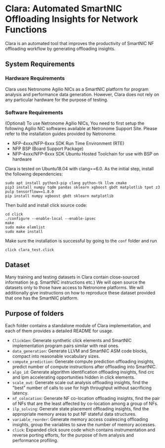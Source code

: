 # Clara: Automated SmartNIC Offloading Insights for Network Functions

Clara is an automated tool that improves the productivity of SmartNIC NF offloading workflow by generating offloading insights.

## System Requirements

### Hardware  Requirements
Clara uses Netronome Agilio NICs as a SmartNIC platform for program analysis and performance data generation. 
However, Clara does not rely on any particular hardware for the purpose of testing.

### Software  Requirements
(Optional) To use Netronome Agilio NICs, You need to first setup the following Agilio NIC softwares available at Netronome Support Site. Please refer to the installation guides provided by Netronome.
* NFP-4xxx/NFP-6xxx SDK Run Time Environment (RTE)
* NFP BSP (Board Support Package)
* NFP-4xxx/NFP-6xxx SDK Ubuntu Hosted Toolchain for use with BSP on hardware

Clara is tested on Ubuntu18.04 with clang==6.0. As the initial step, install the following dependencies:
```
sudo apt install python3-pip clang python-tk llvm cmake 
pip3 install numpy tqdm pandas sklearn xgboost gbdt matplotlib tpot z3 pulp tensorflow==1.8.0
pip install numpy xgboost gbdt sklearn matplotlib
```
Then build and install click source code:
```
cd click
./configure --enable-local --enable-ipsec
make
sudo make elemlist
sudo make install
```  
Make sure the installation is successful by going to the `conf` folder and run
```
click clara_test.click
```
## Dataset
Many training and testing datasets in Clara contain close-sourced information (e.g. SmartNIC instructions etc.) We will open source the datasets only to those have access to Netronome platforms.
We will additionally give instructions on how to reproduce these dataset provided that one has the SmartNIC platform.

## Purpose of folders
Each folder contains a standalone module of Clara implementation, and each of them provides a detailed README for usage.
* `ClickGen`: Generate synthetic click elements and SmartNIC implementation program pairs similar with real ones.
* `data_generation`: Generate LLVM and SmartNIC ASM code blocks, compact into reasonable vocabulary sizes.
* `compute_prediction`: Generate compute prediction offloading insights, predict number of compute instructions after offloading into SmartNIC.
* `algo_id`: Generate algorithm identification offloading insights, find crc and lpm accelerating opportunities hidden in click elements.
* `scale_out`: Generate scale out analysis offloading insights, find the "best" number of calls to use for high throughput without sacrificing latency.
* `nf_colocation`: Generate NF co-location offloading insights, find the pair of NFs that are the least affected by co-location among a group of NFs.
* `ilp_solving`: Generate state placement offloading insights, find the appropriate memory areas to put NF stateful data structures. 
* `variable_reorder`: Generate memory access coalescing offloading insights, group the variables to save the number of memory accesses.
* `click`: Expanded click soure code which contains instrumentation and reverse porting efforts, for the purpose of llvm analysis and performance profiling.

